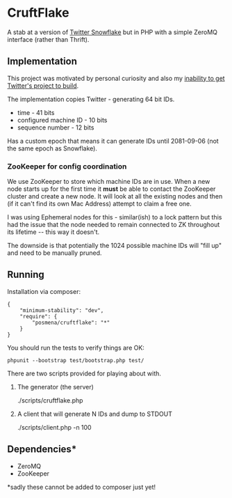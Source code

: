 # CruftFlake

A stab at a version of [Twitter Snowflake](https://github.com/twitter/snowflake)
but in PHP with a simple ZeroMQ interface (rather than Thrift).

## Implementation

This project was motivated by personal curiosity and also my [inability to
get Twitter's project to build](https://github.com/twitter/snowflake/issues/8).

The implementation copies Twitter - generating 64 bit IDs.

  - time - 41 bits
  - configured machine ID - 10 bits
  - sequence number - 12 bits

Has a custom epoch that means it can generate IDs until 2081-09-06 (not the
same epoch as Snowflake).

### ZooKeeper for config coordination

We use ZooKeeper to store which machine IDs are in use. When a new node starts
up for the first time it **must** be able to contact the ZooKeeper cluster
and create a new node. It will look at all the existing nodes and then (if it
can't find its own Mac Address) attempt to claim a free one.

I was using Ephemeral nodes for this - similar(ish) to a lock pattern but this
had the issue that the node needed to remain connected to ZK throughout its
lifetime -- this way it doesn't.

The downside is that potentially the 1024 possible machine IDs will "fill up"
and need to be manually pruned.

## Running

Installation via composer:

	{
    	"minimum-stability": "dev",
    	"require": {
	        "posmena/cruftflake": "*"
		}
	}

You should run the tests to verify things are OK:

    phpunit --bootstrap test/bootstrap.php test/

There are two scripts provided for playing about with.

1. The generator (the server)

    ./scripts/cruftflake.php

2. A client that will generate N IDs and dump to STDOUT

    ./scripts/client.php -n 100

## Dependencies*

* ZeroMQ
* ZooKeeper

*sadly these cannot be added to composer just yet!